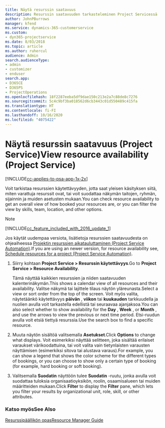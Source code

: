 ```yaml
---
title: Näytä resurssin saatavuus
description: Resurssin saatavuuden tarkasteleminen Project Servicessä
author: JohnPBurrows
manager: kfend
ms.service: dynamics-365-customerservice
ms.custom:
- dyn365-projectservice
ms.date: 8/03/2018
ms.topic: article
ms.author: ruhercul
audience: Admin
search.audienceType:
- admin
- customizer
- enduser
search.app:
- D365CE
- D365PS
- ProjectOperations
ms.openlocfilehash: 18f2287eeba5df9dae150c213e2a7c88de8c7276
ms.sourcegitcommit: 5c4c9bf3ba018562d6cb3443c01d550489c415fa
ms.translationtype: HT
ms.contentlocale: fi-FI
ms.lasthandoff: 10/16/2020
ms.locfileid: "4075422"
---
```

# <a name="view-resource-availability-project-service"></a><span data-ttu-id="a27e5-103">Näytä resurssin saatavuus (Project Service)</span><span class="sxs-lookup"><span data-stu-id="a27e5-103">View resource availability (Project Service)</span></span>

[!INCLUDE[cc-applies-to-psa-app-1x-2x](../includes/cc-applies-to-psa-app-1x-2x.md)]

<span data-ttu-id="a27e5-104">Voit tarkistaa resurssien käytettävyyden, jotta saat yleisen käsityksen siitä, miten varattuja resurssit ovat, tai voit suodattaa näkymän taitojen, ryhmän, sijainnin ja muiden asetusten mukaan.</span><span class="sxs-lookup"><span data-stu-id="a27e5-104">You can check resource availability to get an overall view of how booked your resources are, or you can filter the view by skills, team, location, and other options.</span></span>  
  
> [!NOTE]
> [!INCLUDE[cc_feature_included_with_2016_update_1](../includes/cc-feature-included-with-2016-update-1.md)]  
> 
>  <span data-ttu-id="a27e5-105">Jos käytät uudempaa versiota, lisätietoja resurssien saatavuudesta on ohjeaiheessa [Projektin resurssien aikatauluttaminen (Project Service Automation)](../psa/schedule-resources-project.md).</span><span class="sxs-lookup"><span data-stu-id="a27e5-105">If you are using an newer version, for resource availability see, [Schedule resources for a project (Project Service Automation)](../psa/schedule-resources-project.md).</span></span>  

1. <span data-ttu-id="a27e5-106">Siirry kohtaan **Project Service > Resurssin käytettävyys**.</span><span class="sxs-lookup"><span data-stu-id="a27e5-106">Go to **Project Service > Resource Availability**.</span></span>  

    <span data-ttu-id="a27e5-107">Tämä näyttää kaikkien resurssien ja niiden saatavuuden kalenterinäkymän.</span><span class="sxs-lookup"><span data-stu-id="a27e5-107">This shows a calendar view of all resources and their availability.</span></span> <span data-ttu-id="a27e5-108">Valitse näkymä tai lajittele tilaus näytön yläreunasta.</span><span class="sxs-lookup"><span data-stu-id="a27e5-108">Select a view or sort order from the top of the screen.</span></span> <span data-ttu-id="a27e5-109">Voit myös valita, näytetäänkö käytettävyys **päivän** , **viikon** tai **kuukauden** tarkkuudella ja nuolien avulla voit tarkastella edellistä tai seuraavaa ajanjaksoa.</span><span class="sxs-lookup"><span data-stu-id="a27e5-109">You can also select whether to show availability for the **Day** , **Week** , or **Month** , and use the arrows to view the previous or next time period.</span></span> <span data-ttu-id="a27e5-110">Etsi-ruudun avulla voit etsiä tiettyä resurssia.</span><span class="sxs-lookup"><span data-stu-id="a27e5-110">Use the search box to find a specific resource.</span></span>  

2. <span data-ttu-id="a27e5-111">Muuta näytön sisältöä valitsemalla **Asetukset**.</span><span class="sxs-lookup"><span data-stu-id="a27e5-111">Click **Options** to change what displays.</span></span> <span data-ttu-id="a27e5-112">Voit esimerkiksi näyttää selitteen, joka sisältää erilaiset varaukset värikoodattuina, tai voit valita vain tietynlaisten varausten näyttämisen (esimerkiksi sitova tai alustava varaus).</span><span class="sxs-lookup"><span data-stu-id="a27e5-112">For example, you can show a legend that shows the color scheme for the different types of bookings, or you can choose to show only a certain type of booking (for example, hard booking or soft booking).</span></span>  

3. <span data-ttu-id="a27e5-113">Valitsemalla **Suodatin** näyttöön tulee **Suodatin** -ruutu, jonka avulla voit suodattaa tuloksia organisaatioyksikön, roolin, osaamisalueen tai muiden määritteiden mukaan.</span><span class="sxs-lookup"><span data-stu-id="a27e5-113">Click **Filter** to display the **Filter** pane, which lets you filter your results by organizational unit, role, skill, or other attributes.</span></span>  

### <a name="see-also"></a><span data-ttu-id="a27e5-114">Katso myös</span><span class="sxs-lookup"><span data-stu-id="a27e5-114">See Also</span></span>  
 [<span data-ttu-id="a27e5-115">Resurssipäällikön opas</span><span class="sxs-lookup"><span data-stu-id="a27e5-115">Resource Manager Guide</span></span>](../psa/resource-manager-guide.md)
